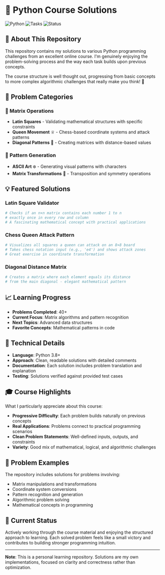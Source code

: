 # 🐍 Python Course Solutions

![Python](https://img.shields.io/badge/python-v3.8+-blue.svg)
![Tasks](https://img.shields.io/badge/tasks-solved-brightgreen.svg)
![Status](https://img.shields.io/badge/status-learning-success.svg)

## 📖 About This Repository

This repository contains my solutions to various Python programming challenges from an excellent online course. I'm genuinely enjoying the problem-solving process and the way each task builds upon previous concepts. 

The course structure is well thought out, progressing from basic concepts to more complex algorithmic challenges that really make you think! 💭

## 🎯 Problem Categories

### 🔢 Matrix Operations
- **Latin Squares** - Validating mathematical structures with specific constraints
- **Queen Movement** ♕ - Chess-based coordinate systems and attack patterns  
- **Diagonal Patterns** 📐 - Creating matrices with distance-based values

### 🎨 Pattern Generation
- **ASCII Art** ❄️ - Generating visual patterns with characters
- **Matrix Transformations** 🔄 - Transposition and symmetry operations

## 💡 Featured Solutions

### Latin Square Validator
```python
# Checks if an n×n matrix contains each number 1 to n
# exactly once in every row and column
# A fascinating mathematical concept with practical applications
```

### Chess Queen Attack Pattern  
```python
# Visualizes all squares a queen can attack on an 8×8 board
# Takes chess notation input (e.g., 'e4') and shows attack zones
# Great exercise in coordinate transformation
```

### Diagonal Distance Matrix
```python
# Creates a matrix where each element equals its distance 
# from the main diagonal - elegant mathematical pattern
```

## 📈 Learning Progress

- **Problems Completed**: 40+
- **Current Focus**: Matrix algorithms and pattern recognition
- **Next Topics**: Advanced data structures
- **Favorite Concepts**: Mathematical patterns in code

## 🔧 Technical Details

- **Language**: Python 3.8+
- **Approach**: Clean, readable solutions with detailed comments
- **Documentation**: Each solution includes problem translation and explanation
- **Testing**: Solutions verified against provided test cases

## 🎓 Course Highlights

What I particularly appreciate about this course:

- **Progressive Difficulty**: Each problem builds naturally on previous concepts
- **Real Applications**: Problems connect to practical programming scenarios  
- **Clean Problem Statements**: Well-defined inputs, outputs, and constraints
- **Variety**: Good mix of mathematical, logical, and algorithmic challenges

## 📝 Problem Examples

The repository includes solutions for problems involving:
- Matrix manipulations and transformations
- Coordinate system conversions
- Pattern recognition and generation
- Algorithmic problem solving
- Mathematical concepts in programming

## 🚀 Current Status

Actively working through the course material and enjoying the structured approach to learning. Each solved problem feels like a small victory and contributes to building stronger programming intuition.

---

**Note**: This is a personal learning repository. Solutions are my own implementations, focused on clarity and correctness rather than optimization.